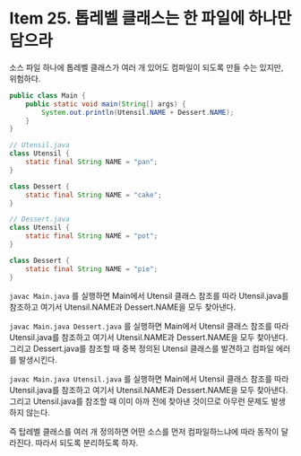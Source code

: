 # Item 25. 톱레벨 클래스는 한 파일에 하나만 담으라

소스 파일 하나에 톱레벨 클래스가 여러 개 있어도 컴파일이 되도록 만들 수는 있지만, 위험하다.

```java
public class Main {
    public static void main(String[] args) {
        System.out.println(Utensil.NAME + Dessert.NAME);
    }
}
```

```java
// Utensil.java
class Utensil {
    static final String NAME = "pan";
}

class Dessert {
    static final String NAME = "cake";
}
```

```java
// Dessert.java
class Utensil {
    static final String NAME = "pot";
}

class Dessert {
    static final String NAME = "pie";
}
```

`javac Main.java` 를 실행하면 Main에서 Utensil 클래스 참조를 따라 Utensil.java를 참조하고 여기서 Utensil.NAME과 Dessert.NAME을 모두 찾아낸다.

`javac Main.java Dessert.java` 를 실행하면 Main에서 Utensil 클래스 참조를 따라 Utensil.java를 참조하고 여기서 Utensil.NAME과 Dessert.NAME을 모두 찾아낸다. 그리고 Dessert.java를 참조할 때 중복 정의된 Utensil 클래스를 발견하고 컴파일 에러를 발생시킨다.

`javac Main.java Utensil.java` 를 실행하면 Main에서 Utensil 클래스 참조를 따라 Utensil.java를 참조하고 여기서 Utensil.NAME과 Dessert.NAME을 모두 찾아낸다. 그리고 Utensil.java를 참조할 때 이미 아까 전에 찾아낸 것이므로 아무런 문제도 발생하지 않는다.

즉 탑레벨 클래스를 여러 개 정의하면 어떤 소스를 먼저 컴파일하느냐에 따라 동작이 달라진다. 따라서 되도록 분리하도록 하자.